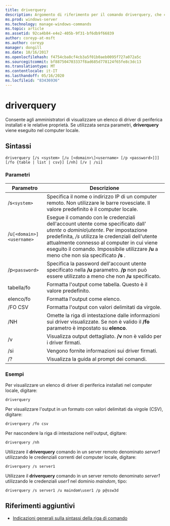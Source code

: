 ```yaml
---
title: driverquery
description: Argomento di riferimento per il comando driverquery, che consente a un amministratore di visualizzare un elenco di driver di dispositivo installati e le relative proprietà.
ms.prod: windows-server
ms.technology: manage-windows-commands
ms.topic: article
ms.assetid: 92ca4b84-e4e2-405b-9f31-bf6db9f66839
author: coreyp-at-msft
ms.author: coreyp
manager: dongill
ms.date: 10/16/2017
ms.openlocfilehash: f4754cba8cf4cb3a5f01b0aeb0095f727a072a5c
ms.sourcegitcommit: bf887504703337f8ad685d778124f65fe8c3dc13
ms.translationtype: MT
ms.contentlocale: it-IT
ms.lasthandoff: 05/16/2020
ms.locfileid: "83436936"
---
```

# <a name="driverquery"></a>driverquery

Consente agli amministratori di visualizzare un elenco di driver di periferica installati e le relative proprietà. Se utilizzata senza parametri, **driverquery** viene eseguito nel computer locale.

## <a name="syntax"></a>Sintassi

```
driverquery [/s <system> [/u [<domain>\]<username> [/p <password>]]] [/fo {table | list | csv}] [/nh] [/v | /si]
```

### <a name="parameters"></a>Parametri

| Parametro | Descrizione |
| --------- |------------ |
| /s`<system>` | Specifica il nome o indirizzo IP di un computer remoto. Non utilizzare le barre rovesciate. Il valore predefinito è il computer locale. |
| /u`[<domain>]<username>` | Esegue il comando con le credenziali dell'account utente come specificato dall' *utente* o *dominio\utente*. Per impostazione predefinita, */s* utilizza le credenziali dell'utente attualmente connesso al computer in cui viene eseguito il comando. Impossibile utilizzare **/u** a meno che non sia specificato **/s** . |
| /p`<password>` | Specifica la password dell'account utente specificato nella **/u** parametro. **/p** non può essere utilizzato a meno che non **/u** specificato. |
| tabella/fo | Formatta l'output come tabella. Questo è il valore predefinito. |
| elenco/fo | Formatta l'output come elenco. |
| /FO CSV | Formatta l'output con valori delimitati da virgole. |
| /NH | Omette la riga di intestazione dalle informazioni sui driver visualizzate. Se non è valido il **/fo** parametro è impostato su **elenco**. |
| /v | Visualizza output dettagliato. **/v** non è valido per i driver firmati. |
| /si | Vengono fornite informazioni sui driver firmati. |
| /? | Visualizza la guida al prompt dei comandi. |

### <a name="examples"></a>Esempi

Per visualizzare un elenco di driver di periferica installati nel computer locale, digitare:

```
driverquery
```

Per visualizzare l'output in un formato con valori delimitati da virgole (CSV), digitare:

```
driverquery /fo csv
```

Per nascondere la riga di intestazione nell'output, digitare:

```
driverquery /nh
```

Utilizzare il **driverquery** comando in un server remoto denominato *server1* utilizzando le credenziali correnti del computer locale, digitare:

```
driverquery /s server1
```

Utilizzare il **driverquery** comando in un server remoto denominato *server1* utilizzando le credenziali *user1* nel dominio *maindom*, tipo:

```
driverquery /s server1 /u maindom\user1 /p p@ssw3d
```

## <a name="additional-references"></a>Riferimenti aggiuntivi

- [Indicazioni generali sulla sintassi della riga di comando](command-line-syntax-key.md)